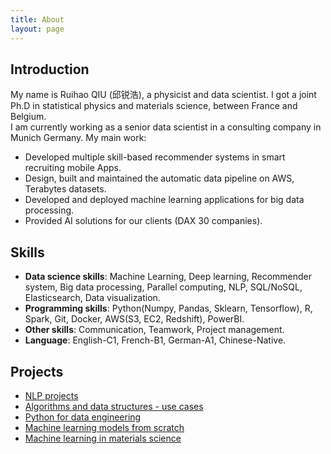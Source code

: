 ```yaml
---
title: About
layout: page
---
```


## Introduction

My name is Ruihao QIU (邱锐浩), a physicist and data scientist.
I got a joint Ph.D in statistical physics and materials science, between France and Belgium.  
I am currently working as a senior data scientist in a consulting company in Munich Germany. My main work:

- Developed multiple skill-based recommender systems in smart recruiting mobile Apps.
- Design, built and maintained the automatic data pipeline on AWS, Terabytes datasets.
- Developed and deployed machine learning applications for big data processing.
- Provided AI solutions for our clients (DAX 30 companies).

## Skills

- **Data science skills**: Machine Learning, Deep learning, Recommender system, Big data processing, Parallel computing, NLP, SQL/NoSQL, Elasticsearch, Data visualization.
- **Programming skills**: Python(Numpy, Pandas, Sklearn, Tensorflow), R, Spark, Git, Docker, AWS(S3, EC2, Redshift), PowerBI.
- **Other skills**: Communication, Teamwork, Project management.
- **Language**: English-C1, French-B1, German-A1, Chinese-Native.

## Projects
- [NLP projects](https://mlnlp.readthedocs.io/en/latest/index.html)
- [Algorithms and data structures - use cases](https://algonotes.readthedocs.io/en/latest/)
- [Python for data engineering](https://pynotes.readthedocs.io/en/latest/)
- [Machine learning models from scratch](https://github.com/RuihaoQiu/Algorithms)
- [Machine learning in materials science](https://github.com/RuihaoQiu/Machine-learning-on-materials-research)
